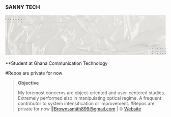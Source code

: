### SANNY TECH
![](Doctor%20and%20Medical%20Personal%20Profile%20LinkedIn%20Banner%20(1).gif)

**Student at Ghana Communication Technology 


#Repos are private for now

> **Objective**
>
> My foremost concerns are object-oriented and user-centered studies. Extremely performed also in manipulating optical regime. A frequent contributor to system intensification or improvement.
#Repos are private for now
:email:Brownssmith899@gmail.com     | :globe_with_meridians: <a href="https://github.com/BhoiDanny/profile" target="_blank">Website</a>
